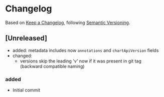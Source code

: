 # Changelog

Based on [Keep a Changelog](https://keepachangelog.com/en/1.0.0/), following [Semantic Versioning](https://semver.org/spec/v2.0.0.html).


## [Unreleased]

- added: metadata includes now `annotations` and `chartApiVersion` fields
- changed:
  - versions skip the leading 'v' now if it was present in git tag (backward compatible naming)

### added

- Initial commit
